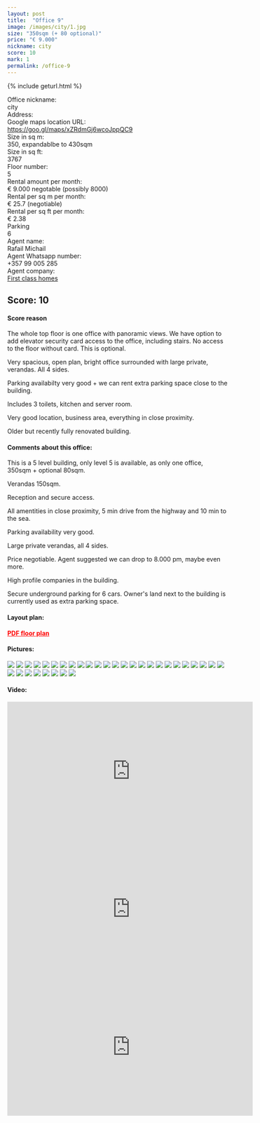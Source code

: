 ```yaml
---
layout: post
title:  "Office 9"
image: /images/city/1.jpg
size: "350sqm (+ 80 optional)"
price: "€ 9.000"
nickname: city
score: 10
mark: 1
permalink: /office-9
---
```

{% include geturl.html %}
<div class="office-info-grid">
    <div>Office nickname:</div>
    <div>city</div>
    <div>Address:</div>
    <div></div>
    <div>Google maps location URL:</div>
    <div><a href="https://goo.gl/maps/xZRdmGj6wcoJppQC9" target="_blank" rel="noopener noreferrer">https://goo.gl/maps/xZRdmGj6wcoJppQC9</a></div>
    <div>Size in sq m:</div>
    <div>350, expandablbe to 430sqm</div>
    <div>Size in sq ft:</div>
    <div>3767</div>
    <div>Floor number:</div>
    <div>5</div>
    <div>Rental amount per month:</div>
    <div>€ 9.000 negotable (possibly 8000)</div>
    <div>Rental per sq m per month:</div>
    <div>€ 25.7 (negotiable)</div>
    <div>Rental per sq ft per month:</div>
    <div>€ 2.38</div>
    <div>Parking</div>
    <div>6</div>
    <div>Agent name:</div>
    <div>Rafail Michail</div>
    <div>Agent Whatsapp number:</div>
    <div>+357 99 005 285</div>
    <div>Agent company:</div>
    <div><a href="https://www.1stclass-homes.com/en/property/commercial-office-in-city-center-limassol-for-rent/25515" target="_blank" rel="noopener noreferrer">First class homes</a></div>
</div>

## Score: 10

#### Score reason

The whole top floor is one office with panoramic views. We have option to add elevator security card access to the office, including stairs. No access to the floor without card. This is optional. 

Very spacious, open plan, bright office surrounded with large private, verandas.  All 4 sides.

Parking availabilty very good + we can rent extra parking space close to the building. 

Includes 3 toilets, kitchen and server room.

Very good location, business area, everything in close proximity. 

Older but recently fully renovated building.

#### Comments about this office:

This is a 5 level building, only level 5 is available, as only one office, 350sqm + optional 80sqm. 

Verandas 150sqm.

Reception and secure access. 

All amentities in close proximity, 5 min drive from the highway and 10 min to the sea.

Parking availability very good. 

Large private verandas, all 4 sides.

Price negotiable. Agent suggested we can drop to 8.000 pm, maybe even more.

High profile companies in the building.

Secure underground parking for 6 cars. Owner's land next to the building is currently used as extra parking space.

#### Layout plan:

<a href="{{ '/images/city/KITCHEN/plan.pdf' | prepend: SourceUrl }}" style="color: red; font-weight: bold;">PDF floor plan</a>

#### Pictures:

<img src="{{ '/images/city/1.jpg' | prepend: SourceUrl }}">

<img src="{{ '/images/city/2.jpg' | prepend: SourceUrl }}">

<img src="{{ '/images/city/3.jpg' | prepend: SourceUrl }}">

<img src="{{ '/images/city/4.jpg' | prepend: SourceUrl }}">

<img src="{{ '/images/city/5.jpg' | prepend: SourceUrl }}">

<img src="{{ '/images/city/6.jpg' | prepend: SourceUrl }}">

<img src="{{ '/images/city/7.jpg' | prepend: SourceUrl }}">

<img src="{{ '/images/city/8.png' | prepend: SourceUrl }}">

<img src="{{ '/images/city/9.png' | prepend: SourceUrl }}">

<img src="{{ '/images/city/10.png' | prepend: SourceUrl }}">

<img src="{{ '/images/city/11.png' | prepend: SourceUrl }}">

<img src="{{ '/images/city/12.png' | prepend: SourceUrl }}">

<img src="{{ '/images/city/13.png' | prepend: SourceUrl }}">

<img src="{{ '/images/city/KITCHEN/1.jpg' | prepend: SourceUrl }}">

<img src="{{ '/images/city/KITCHEN/2.jpg' | prepend: SourceUrl }}">

<img src="{{ '/images/city/KITCHEN/3.jpg' | prepend: SourceUrl }}">

<img src="{{ '/images/city/KITCHEN/4.jpg' | prepend: SourceUrl }}">

<img src="{{ '/images/city/KITCHEN/6.jpg' | prepend: SourceUrl }}">

<img src="{{ '/images/city/KITCHEN/7.jpg' | prepend: SourceUrl }}">

<img src="{{ '/images/city/new/1.jpg' | prepend: SourceUrl }}">

<img src="{{ '/images/city/new/2.jpg' | prepend: SourceUrl }}">

<img src="{{ '/images/city/new/3.jpg' | prepend: SourceUrl }}">

<img src="{{ '/images/city/new/4.jpg' | prepend: SourceUrl }}">

<img src="{{ '/images/city/new/5.jpg' | prepend: SourceUrl }}">

<img src="{{ '/images/city/new/6.jpg' | prepend: SourceUrl }}">

<img src="{{ '/images/city/new/7.jpg' | prepend: SourceUrl }}">

<img src="{{ '/images/city/new/8.jpg' | prepend: SourceUrl }}">

<img src="{{ '/images/city/new/9.jpg' | prepend: SourceUrl }}">

<img src="{{ '/images/city/new/10.jpg' | prepend: SourceUrl }}">

<img src="{{ '/images/city/new/11.jpg' | prepend: SourceUrl }}">

<img src="{{ '/images/city/new/12.jpg' | prepend: SourceUrl }}">

<img src="{{ '/images/city/new/13.jpg' | prepend: SourceUrl }}">

<img src="{{ '/images/city/new/14.jpg' | prepend: SourceUrl }}">

#### Video:

<iframe width="560" height="315" src="https://www.youtube.com/embed/Ohl4Xi2BzLo" frameborder="0" allow="accelerometer; autoplay; encrypted-media; gyroscope; picture-in-picture" allowfullscreen></iframe>

<iframe width="560" height="315" src="https://www.youtube.com/embed/-28lw22kzyU" frameborder="0" allow="accelerometer; autoplay; encrypted-media; gyroscope; picture-in-picture" allowfullscreen></iframe>

<iframe width="560" height="315" src="https://www.youtube.com/embed/g0jJpBA9610" frameborder="0" allow="accelerometer; autoplay; encrypted-media; gyroscope; picture-in-picture" allowfullscreen></iframe>
